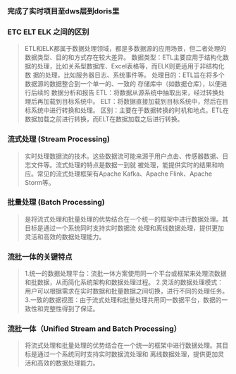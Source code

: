 ### 完成了实时项目至dws层到doris里

### ETC ELT ELK 之间的区别
>ETL和ELK都属于数据处理领域，都是多数据源的应用场景，但二者处理的数据类型、目的和方式存在较大差异。
数据类型：ETL主要应用于结构化数据的处理，比如关系型数据库、Excel表格等，而ELK则更适用于非结构化数
据的处理，比如服务器日志、系统事件等。 
>处理目的：ETL旨在将多个数据源的数据整合到一个单一的、一致的 存储库中（如数据仓库），以便进行后续的 
>数据分析和报告
>ETL：将数据从源系统中抽取出来，经过转换处理后再加载到目标系统中。
ELT：将数据直接加载到目标系统中，然后在目标系统中进行转换和处理。
区别：主要在于数据转换的时机和地点。ETL在数据加载之前进行转换，而ELT在数据加载之后进行转换。



### 流式处理 (Stream Processing)
>实时处理数据流的技术。这些数据流可能来源于用户点击、传感器数据、日志文件等。流式处理的特点是数据一到就
>被处理，能提供实时的结果和响应。常见的流式处理框架有Apache Kafka、Apache Flink、Apache Storm等。

### 批量处理 (Batch Processing)
>是将流式处理和批量处理的优势结合在一个统一的框架中进行数据处理。其目标是通过一个系统同时支持实时数据流
>处理和离线数据处理，提供更加灵活和高效的数据处理能力。

### 流批一体的关键特点
>1.统一的数据处理平台：流批一体方案使用同一个平台或框架来处理流数据和批数据，从而简化系统架构和数据处理过程。
2.灵活的数据处理模式：用户可以根据需求在实时数据和批量数据之间切换，进行不同的处理任务。
3.一致的数据视图：由于流式处理和批量处理共用同一数据平台，数据的一致性和完整性得到了保证。

### 流批一体（Unified Stream and Batch Processing）
>将流式处理和批量处理的优势结合在一个统一的框架中进行数据处理。其目标是通过一个系统同时支持实时数据流处理和
>离线数据处理，提供更加灵活和高效的数据处理能力。


